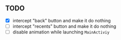 ## TODO

- [x] intercept "back" button and make it do nothing
- [ ] intercept "recents" button and make it do nothing
- [ ] disable animation while launching `MainActiviy`
